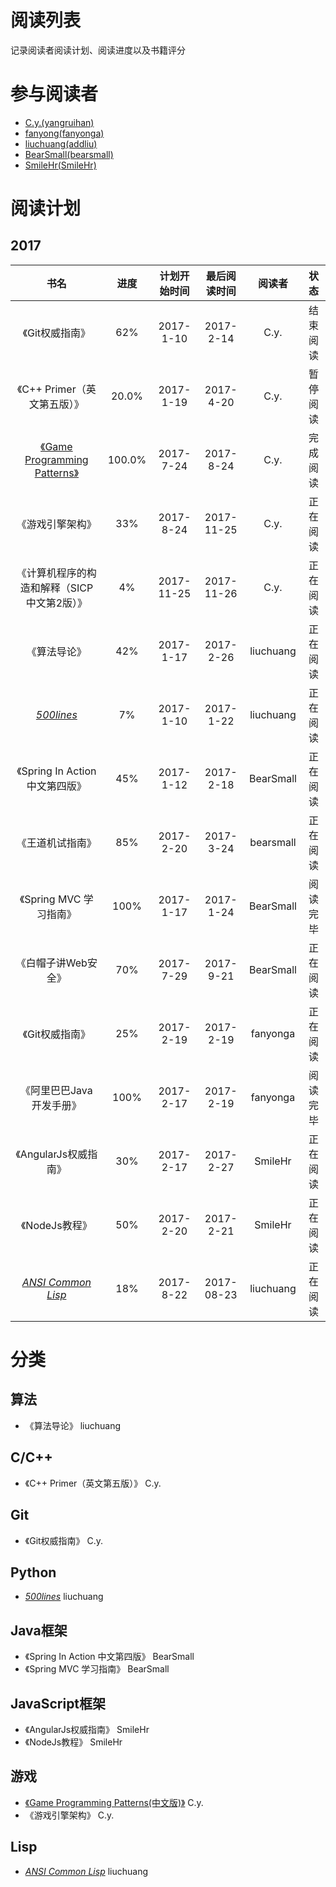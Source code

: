 # 阅读列表
记录阅读者阅读计划、阅读进度以及书籍评分

# 参与阅读者
- [C.y.(yangruihan)](https://github.com/yangruihan)
- [fanyong(fanyonga)](https://github.com/fanyonga)
- [liuchuang(addliu)](https://github.com/addliu)
- [BearSmall(bearsmall)](https://github.com/bearsmall)
- [SmileHr(SmileHr)](https://github.com/SmileHr)

# 阅读计划
## 2017
| 书名                                                  | 进度   | 计划开始时间 | 最后阅读时间 | 阅读者    | 状态     |
| :---------------------------------------------------: | :----: | :----------: | :----------: | :-------: | :------: |
| 《Git权威指南》                                       | 62%    | 2017-1-10    | 2017-2-14    | C.y.      | 结束阅读 |
| 《C++ Primer（英文第五版）》                          | 20.0%  | 2017-1-19    | 2017-4-20    | C.y.      | 暂停阅读 |
| [《Game Programming Patterns》](http://gpp.tkchu.me/) | 100.0% | 2017-7-24    | 2017-8-24    | C.y.      | 完成阅读 |
| 《游戏引擎架构》                                      | 33%    | 2017-8-24    | 2017-11-25   | C.y.      | 正在阅读 |
| 《计算机程序的构造和解释（SICP中文第2版）》           | 4%     | 2017-11-25   | 2017-11-26   | C.y.      | 正在阅读 |
| 《算法导论》                                          | 42%    | 2017-1-17    | 2017-2-26    | liuchuang | 正在阅读 |
| [_500lines_][500lines]                                | 7%     | 2017-1-10    | 2017-1-22    | liuchuang | 正在阅读 |
| 《Spring In Action 中文第四版》                       | 45%    | 2017-1-12    | 2017-2-18    | BearSmall | 正在阅读 |
| 《王道机试指南》                                      | 85%    | 2017-2-20    | 2017-3-24    | bearsmall | 正在阅读 |
| 《Spring MVC 学习指南》                               | 100%   | 2017-1-17    | 2017-1-24    | BearSmall | 阅读完毕 |
| 《白帽子讲Web安全》                                   | 70%    | 2017-7-29    | 2017-9-21    | BearSmall | 正在阅读 |
| 《Git权威指南》                                       | 25%    | 2017-2-19    | 2017-2-19    | fanyonga  | 正在阅读 |
| 《阿里巴巴Java开发手册》                              | 100%   | 2017-2-17    | 2017-2-19    | fanyonga  | 阅读完毕 |
| 《AngularJs权威指南》                                 | 30%    | 2017-2-17    | 2017-2-27    | SmileHr   | 正在阅读 |
| 《NodeJs教程》                                        | 50%    | 2017-2-20    | 2017-2-21    | SmileHr   | 正在阅读 |
| [_ANSI Common Lisp_][CommonLisp]                      | 18%    | 2017-8-22    | 2017-08-23   | liuchuang | 正在阅读 |

# 分类
## 算法
- 《算法导论》 liuchuang

## C/C++
- 《C++ Primer（英文第五版）》 C.y.

## Git
- 《Git权威指南》 C.y.

## Python
- [_500lines_][500lines] liuchuang

[500lines]:https://github.com/aosabook/500lines

## Java框架
- 《Spring In Action 中文第四版》 BearSmall
- 《Spring MVC 学习指南》 BearSmall

## JavaScript框架
- 《AngularJs权威指南》 SmileHr
- 《NodeJs教程》 SmileHr

## 游戏
- [《Game Programming Patterns(中文版)》](http://gpp.tkchu.me/) C.y.
- 《游戏引擎架构》 C.y.

## Lisp
- [_ANSI Common Lisp_][CommonLisp] liuchuang

[CommonLisp]:https://acl.readthedocs.io/en/latest/zhCN
